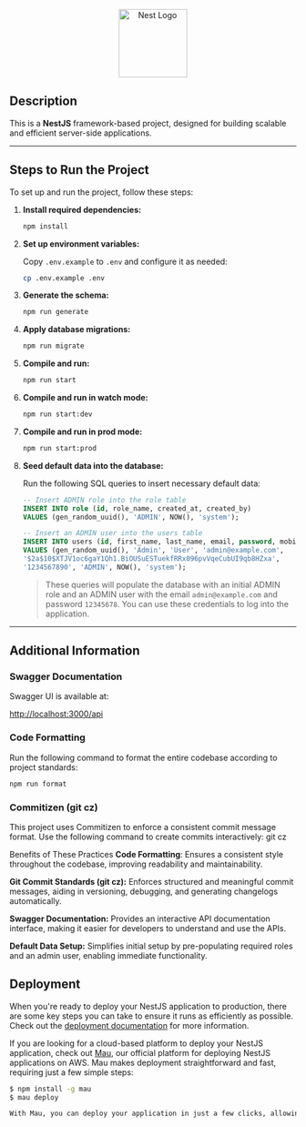 <p align="center">
  <a href="http://nestjs.com/" target="blank"><img src="https://nestjs.com/img/logo-small.svg" width="120" alt="Nest Logo" /></a>
</p>

## Description

This is a **NestJS** framework-based project, designed for building scalable and efficient server-side applications.

---

## Steps to Run the Project

To set up and run the project, follow these steps:

1. **Install required dependencies:**

    ```bash
    npm install
    ```

2. **Set up environment variables:**
   
    Copy `.env.example` to `.env` and configure it as needed:
   
    ```bash
    cp .env.example .env
    ```

3. **Generate the schema:**

    ```bash
    npm run generate
    ```

4. **Apply database migrations:**

    ```bash
    npm run migrate
    ```

5. **Compile and run:**

    ```bash
    npm run start
    ```

6. **Compile and run in watch mode:**

    ```bash
    npm run start:dev
    ```

7. **Compile and run in prod mode:**

    ```bash
    npm run start:prod
    ```

8. **Seed default data into the database:**

    Run the following SQL queries to insert necessary default data:

    ```sql
    -- Insert ADMIN role into the role table
    INSERT INTO role (id, role_name, created_at, created_by)
    VALUES (gen_random_uuid(), 'ADMIN', NOW(), 'system');
    
    -- Insert an ADMIN user into the users table
    INSERT INTO users (id, first_name, last_name, email, password, mobile, role, created_at, created_by)
    VALUES (gen_random_uuid(), 'Admin', 'User', 'admin@example.com', 
    '$2a$10$XTJV1oc6gaY1Qh1.BiOUSuESTuekfRRx096pvVqeCubUI9qb8HZxa', 
    '1234567890', 'ADMIN', NOW(), 'system');
    ```

    > These queries will populate the database with an initial ADMIN role and an ADMIN user with the email `admin@example.com` and password `12345678`. You can use these credentials to log into the application.

---

## Additional Information

### Swagger Documentation

Swagger UI is available at:

[http://localhost:3000/api](http://localhost:3000/api)

### Code Formatting

Run the following command to format the entire codebase according to project standards:

```bash
npm run format

```

### Commitizen (git cz)
This project uses Commitizen to enforce a consistent commit message format. Use the following command to create commits interactively:
git cz

Benefits of These Practices
**Code Formatting**: Ensures a consistent style throughout the codebase, improving readability and maintainability.

**Git Commit Standards (git cz):** Enforces structured and meaningful commit messages, aiding in versioning, debugging, and generating changelogs automatically.

**Swagger Documentation:** Provides an interactive API documentation interface, making it easier for developers to understand and use the APIs.

**Default Data Setup:** Simplifies initial setup by pre-populating required roles and an admin user, enabling immediate functionality.

## Deployment

When you're ready to deploy your NestJS application to production, there are some key steps you can take to ensure it runs as efficiently as possible. Check out the [deployment documentation](https://docs.nestjs.com/deployment) for more information.

If you are looking for a cloud-based platform to deploy your NestJS application, check out [Mau](https://mau.nestjs.com), our official platform for deploying NestJS applications on AWS. Mau makes deployment straightforward and fast, requiring just a few simple steps:

```bash
$ npm install -g mau
$ mau deploy

With Mau, you can deploy your application in just a few clicks, allowing you to focus on building features rather than managing infrastructure.


